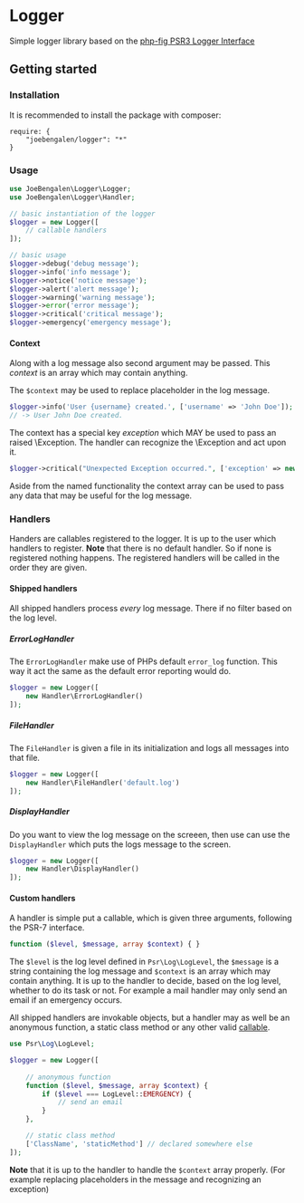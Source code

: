 # Logger
Simple logger library based on the [php-fig PSR3 Logger Interface](https://github.com/php-fig/fig-standards/blob/master/accepted/PSR-3-logger-interface.md)

## Getting started

### Installation

It is recommended to install the package with composer:
```
require: {
    "joebengalen/logger": "*"
}
```

### Usage

```php
use JoeBengalen\Logger\Logger;
use JoeBengalen\Logger\Handler;

// basic instantiation of the logger
$logger = new Logger([
    // callable handlers
]);

// basic usage
$logger->debug('debug message');
$logger->info('info message');
$logger->notice('notice message');
$logger->alert('alert message');
$logger->warning('warning message');
$logger->error('error message');
$logger->critical('critical message');
$logger->emergency('emergency message');
```

#### Context

Along with a log message also second argument may be passed. This *context* is an array which may contain anything.

The ```$context``` may be used to replace placeholder in the log message.
```php
$logger->info('User {username} created.', ['username' => 'John Doe']);
// -> User John Doe created.
```

The context has a special key *exception* which MAY be used to pass an raised \Exception. The handler can recognize the \Exception and act upon it.
```php
$logger->critical("Unexpected Exception occurred.", ['exception' => new \Exception('Something went horribly wrong :(')]);
```

Aside from the named functionality the context array can be used to pass any data that may be useful for the log message.

### Handlers

Handers are callables registered to the logger. It is up to the user which handlers to register. **Note** that there is no default handler. So if none is registered nothing happens. The registered handlers will be called in the order they are given.

#### Shipped handlers
All shipped handlers process *every* log message. There if no filter based on the log level.

##### ErrorLogHandler
The ```ErrorLogHandler``` make use of PHPs default ```error_log``` function. This way it act the same as the default error reporting would do.

```php
$logger = new Logger([
    new Handler\ErrorLogHandler()
]);
```

##### FileHandler
The ```FileHandler``` is given a file in its initialization and logs all messages into that file.

```php
$logger = new Logger([
    new Handler\FileHandler('default.log')
]);
```

##### DisplayHandler
Do you want to view the log message on the screeen, then use can use the ```DisplayHandler``` which puts the logs message to the screen.

```php
$logger = new Logger([
    new Handler\DisplayHandler()
]);
```

#### Custom handlers

A handler is simple put a callable, which is given three arguments, following the PSR-7 interface.
```php
function ($level, $message, array $context) { }
```

The ```$level``` is the log level defined in ```Psr\Log\LogLevel```, the ```$message``` is a string containing the log message and ```$context``` is an array which may contain anything. It is up to the handler to decide, based on the log level, whether to do its task or not. For example a mail handler may only send an email if an emergency occurs.

All shipped handlers are invokable objects, but a handler may as well be an anonymous function, a static class method or any other valid [callable](http://php.net/manual/en/language.types.callable.php).

```php
use Psr\Log\LogLevel;

$logger = new Logger([
    
    // anonymous function
    function ($level, $message, array $context) {
        if ($level === LogLevel::EMERGENCY) {
            // send an email
        }
    },

    // static class method
    ['ClassName', 'staticMethod'] // declared somewhere else
]);
```

**Note** that it is up to the handler to handle the ```$context``` array properly. (For example replacing placeholders in the message and recognizing an exception)